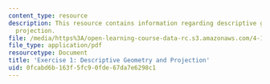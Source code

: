 ```yaml
---
content_type: resource
description: This resource contains information regarding descriptive geometry and
  projection.
file: /media/https%3A/open-learning-course-data-rc.s3.amazonaws.com/4-105-geometric-disciplines-and-architecture-skills-reciprocal-methodologies-fall-2012/0fcabd6b163f5fc90fde67da7e6298c1_MIT4_105F12_ex1-desGeo.pdf
file_type: application/pdf
resourcetype: Document
title: 'Exercise 1: Descriptive Geometry and Projection'
uid: 0fcabd6b-163f-5fc9-0fde-67da7e6298c1
---
```

